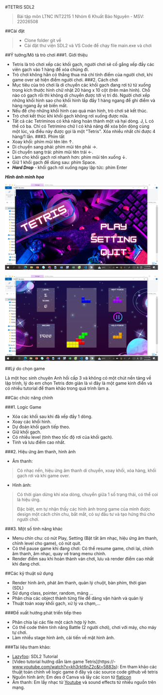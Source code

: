 #TETRIS SDL2
> Bài tập môn LTNC INT2215 1 Nhóm 6
> Khuất Bảo Nguyên - MSV: 22026508

##Cài đặt
> - Clone folder git về
> - Cài đặt thư viện SDL2 và VS Code để chạy file main.exe và chơi

##Ý tưởng/Mô tả trò chơi
###1. Giới thiệu
- Tetris là trò chơi xếp các khối gạch, người chơi sẽ cố gắng xếp đầy các viên gạch vào 1 hàng để xóa chúng đi.
- Trò chơi không hẳn có thắng thua mà chỉ tính điểm của người chơi, khi game over sẽ hiện điểm người chơi.
###2. Cách chơi
- Mục tiêu của trò chơi là di chuyển các khối gạch đang rơi từ từ xuống trong kích thước hình chữ nhật 20 hàng x 10 cột (trên màn hình). Chỗ nào có gạch rồi thì không di chuyển được tới vị trí đó. Người chơi xếp những khối hình sao cho khối hình lấp đầy 1 hàng ngang để ghi điểm và hàng ngang ấy sẽ biến mất.
- Nếu để cho những khối hình cao quá màn hình, trò chơi sẽ kết thúc.
- Trò chơi kết thúc khi khối gạch không rơi xuống được nữa.
- Tất cả các Tetriminos có khả năng hoàn thành một và hai dòng. J, L có thể có ba. Chỉ có Tetrimino chữ I có khả năng để xóa bốn dòng cùng một lúc, và điều này được gọi là một "Tetris". Xóa nhiều nhất chỉ được 4 hàng/1 lần.
###3. Phím tắt
- Xoay khối: phím mũi tên lên ↑.
- Di chuyển sang phải: phím mũi tên phải →.
- Di chuyển sang trái: phím mũi tên trái ←.
- Làm cho khối gạch rơi nhanh hơn: phím mũi tên xuống ↓.
- Giữ 1 khối gạch để dùng sau: phím Space.
- ***Hard Drop*** - khối gạch rơi xuống ngay lập tức: phím Enter

***Hình ảnh minh họa***

![Tetris_Menu](Tetris_Menu.jpg)

![Tetris_Play](Tetris_Play.jpg)

##Lý do chọn game

Là một học sinh chuyên Anh hồi cấp 3 và không có một chút nền tảng về lập trình, lý do em chọn Tetris đơn giản là vì đây là một game kinh điển và có nhiều tutorial để tham khảo trong quá trình làm ạ.

##Các chức năng chính

###1. Logic Game
- Xóa các khối sau khi đã xếp đầy 1 dòng.
- Xoay các khối hình.
- Dự đoán khối gạch tiếp theo.
- Giữ khối gạch.
- Có nhiều level (tính theo tốc độ rơi của khối gạch).
- Tính và lưu điểm cao nhất.

###2. Hiệu ứng âm thanh, hình ảnh

- Âm thanh:
> Có nhạc nền, hiệu ứng âm thanh di chuyển, xoay khối, xóa hàng, khối gạch rơi và khi game over.
- Hình ảnh:
> Có thời gian dừng khi xóa dòng, chuyển giữa 1 số trạng thái, có thể coi là hiệu ứng. 
> 
> Đặc biệt, em tự nhận thấy các hình ảnh trong game của mình được design một cách chỉn chu, bắt mắt, có sự đầu tư và tạo hứng thú cho người chơi.

###3. Một số tính năng khác

- Menu chỉn chu: có nút Play, Setting (Bật tắt âm nhạc, hiệu ứng âm thanh, chỉnh level cho game), có nút quit.
- Có thể pause game khi đang chơi: Có thể resume game, chơi lại, chỉnh âm thanh, âm nhạc, quay về trang menu chính.
- Render điểm sau khi hoàn thành ván chơi, lưu và render điểm cao nhất khi đang chơi.

##Các kỹ thuật sử dụng
- Render hình ảnh, phát âm thanh, quản lý chuột, bàn phím, thời gian (SDL)
- Sử dụng class, pointer, random, mảng ...
- Phân chia các object thành từng file để dàng vận hành và quản lý
- Thuật toán xoay khối gạch, xử lý va chạm,...

###Đề xuất hướng phát triển tiếp theo
- Phân chia lại các file một cách hợp lý hơn.
- Có thể code thêm tính năng Battle (2 người chơi), chơi với máy, cho máy tự chơi.
- Làm nhiều stage hình ảnh, cải tiến về mặt hình ảnh.

###Tài liệu tham khảo:
- [Lazyfoo](https://lazyfoo.net/): SDL2 Tutorial
- [Video tutorial hướng dẫn làm game Tetris](https://- www.youtube.com/watch?v=kh3rkt6nZ2c&t=5883s): Em tham khảo các thuật toán chính về logic game ở đây và các source code github về tetris
- Nguồn hình ảnh: Em des ở Canva và lấy các icon từ [flaticon](https://www.flaticon.com/)
- Âm thanh: Em lấy nhạc từ [Youtube](https://www.youtube.com/?gl=VN) và sound effects từ nhiều nguồn trên mạng.